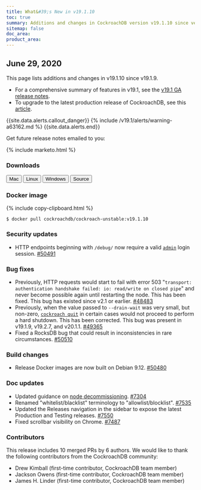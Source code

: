 ```yaml
---
title: What&#39;s New in v19.1.10
toc: true
summary: Additions and changes in CockroachDB version v19.1.10 since version v19.1.9
sitemap: false
doc_area: 
product_area: 
---
```


## June 29, 2020

This page lists additions and changes in v19.1.10 since v19.1.9.

- For a comprehensive summary of features in v19.1, see the [v19.1 GA release notes](v19.1.0.html).
- To upgrade to the latest production release of CockroachDB, see this [article](../{{site.versions["stable"]}}/upgrade-cockroach-version.html).

{{site.data.alerts.callout_danger}}
{% include /v19.1/alerts/warning-a63162.md %}
{{site.data.alerts.end}}

Get future release notes emailed to you:

{% include marketo.html %}

### Downloads

<div id="os-tabs" class="clearfix os-tabs_button-outline-primary">
    <a href="https://binaries.cockroachdb.com/cockroach-v19.1.10.darwin-10.9-amd64.tgz"><button id="mac" data-eventcategory="mac-binary-release-notes">Mac</button></a>
    <a href="https://binaries.cockroachdb.com/cockroach-v19.1.10.linux-amd64.tgz"><button id="linux" data-eventcategory="linux-binary-release-notes">Linux</button></a>
    <a href="https://binaries.cockroachdb.com/cockroach-v19.1.10.windows-6.2-amd64.zip"><button id="windows" data-eventcategory="windows-binary-release-notes">Windows</button></a>
    <a href="https://binaries.cockroachdb.com/cockroach-v19.1.10.src.tgz"><button id="source" data-eventcategory="source-release-notes">Source</button></a>
</div>

### Docker image

{% include copy-clipboard.html %}
~~~shell
$ docker pull cockroachdb/cockroach-unstable:v19.1.10
~~~


### Security updates

- HTTP endpoints beginning with `/debug/` now require a valid [`admin`](../v19.1/authorization.html) login session. [#50491][#50491]

### Bug fixes

- Previously, HTTP requests would start to fail with error 503 "`transport: authentication handshake failed: io: read/write on closed pipe`" and never become possible again until restarting the node. This has been fixed. This bug has existed since v2.1 or earlier. [#48483][#48483]
- Previously, when the value passed to `--drain-wait` was very small, but non-zero, [`cockroach quit`](../v19.1/stop-a-node.html) in certain cases would not proceed to perform a hard shutdown. This has been corrected. This bug was present in v19.1.9, v19.2.7, and v20.1.1. [#49365][#49365]
- Fixed a RocksDB bug that could result in inconsistencies in rare circumstances. [#50510][#50510]

### Build changes

- Release Docker images are now built on Debian 9.12. [#50480][#50480]

### Doc updates

- Updated guidance on [node decommissioning](../v19.1/remove-nodes.html). [#7304][#7304]
- Renamed "whitelist/blacklist" terminology to "allowlist/blocklist". [#7535][#7535]
- Updated the Releases navigation in the sidebar to expose the latest Production and Testing releases. [#7550][#7550]
- Fixed scrollbar visibility on Chrome. [#7487][#7487]

### Contributors

This release includes 10 merged PRs by 6 authors.
We would like to thank the following contributors from the CockroachDB community:

- Drew Kimball (first-time contributor, CockroachDB team member)
- Jackson Owens (first-time contributor, CockroachDB team member)
- James H. Linder (first-time contributor, CockroachDB team member)

[#48483]: https://github.com/cockroachdb/cockroach/pull/48483
[#49365]: https://github.com/cockroachdb/cockroach/pull/49365
[#50480]: https://github.com/cockroachdb/cockroach/pull/50480
[#50491]: https://github.com/cockroachdb/cockroach/pull/50491
[#50510]: https://github.com/cockroachdb/cockroach/pull/50510
[#7304]: https://github.com/cockroachdb/docs/pull/7304
[#7550]: https://github.com/cockroachdb/docs/pull/7550
[#7535]: https://github.com/cockroachdb/docs/pull/7535
[#7487]: https://github.com/cockroachdb/docs/pull/7487
